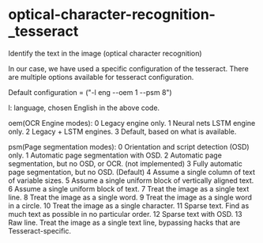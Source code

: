 # optical-character-recognition-_tesseract
Identify the text in the image (optical character recognition)


In our case, we have used a specific configuration of the tesseract. There are multiple options available for tesseract configuration.

Default configuration = ("-l eng --oem 1 --psm 8")

l: language, chosen English in the above code.

oem(OCR Engine modes):
0    Legacy engine only.
1    Neural nets LSTM engine only.
2    Legacy + LSTM engines.
3    Default, based on what is available.

psm(Page segmentation modes):
0    Orientation and script detection (OSD) only.
1    Automatic page segmentation with OSD.
2    Automatic page segmentation, but no OSD, or OCR. (not implemented)
3    Fully automatic page segmentation, but no OSD. (Default)
4    Assume a single column of text of variable sizes.
5    Assume a single uniform block of vertically aligned text.
6    Assume a single uniform block of text.
7    Treat the image as a single text line.
8    Treat the image as a single word.
9    Treat the image as a single word in a circle.
10    Treat the image as a single character.
11    Sparse text. Find as much text as possible in no particular order.
12    Sparse text with OSD.
13    Raw line. Treat the image as a single text line, bypassing hacks that are Tesseract-specific.
